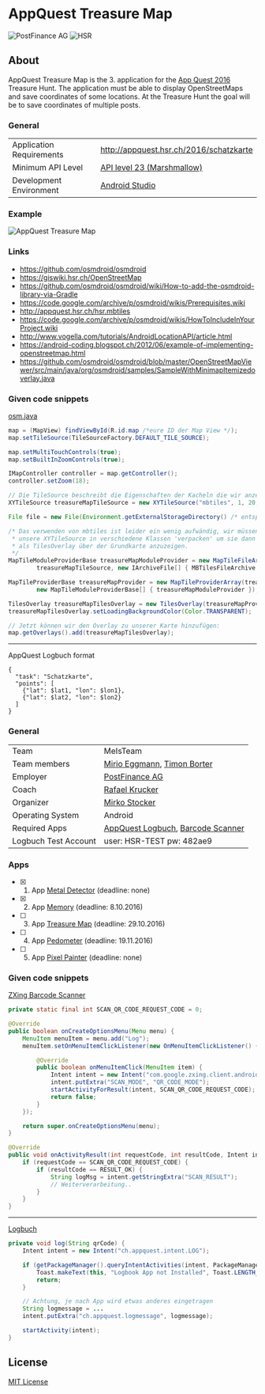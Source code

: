 # AppQuest Treasure Map

![PostFinance AG](https://upload.wikimedia.org/wikipedia/commons/thumb/9/95/PostFinance_Logo.svg/langfr-330px-PostFinance_Logo.svg.png)
![HSR](http://appquest.hsr.ch/images/fho.png)

## About

AppQuest Treasure Map is the 3. application for the [App Quest 2016](http://appquest.hsr.ch/) Treasure Hunt. The application must be able to display OpenStreetMaps and save coordinates of some locations. At the Treasure Hunt the goal will be to save coordinates of multiple posts.

### General
|   |  |
|---|---|
| Application Requirements | http://appquest.hsr.ch/2016/schatzkarte |
| Minimum API Level | [API level 23 (Marshmallow)](https://developer.android.com/about/versions/marshmallow/android-6.0.html) |
| Development Environment | [Android Studio](https://developer.android.com/studio/index.html) |

### Example
![AppQuest Treasure Map](http://appquest.hsr.ch/2016/wp-content/uploads/IMG_0420.png)

### Links
- https://github.com/osmdroid/osmdroid
- https://giswiki.hsr.ch/OpenStreetMap
- https://github.com/osmdroid/osmdroid/wiki/How-to-add-the-osmdroid-library-via-Gradle
- https://code.google.com/archive/p/osmdroid/wikis/Prerequisites.wiki
- http://appquest.hsr.ch/hsr.mbtiles
- https://code.google.com/archive/p/osmdroid/wikis/HowToIncludeInYourProject.wiki
- http://www.vogella.com/tutorials/AndroidLocationAPI/article.html
- https://android-coding.blogspot.ch/2012/06/example-of-implementing-openstreetmap.html
- https://github.com/osmdroid/osmdroid/blob/master/OpenStreetMapViewer/src/main/java/org/osmdroid/samples/SampleWithMinimapItemizedoverlay.java

### Given code snippets
[osm.java](https://gist.github.com/misto/7114790#file-osm-java)
```java
map = (MapView) findViewById(R.id.map /*eure ID der Map View */);
map.setTileSource(TileSourceFactory.DEFAULT_TILE_SOURCE);

map.setMultiTouchControls(true);
map.setBuiltInZoomControls(true);

IMapController controller = map.getController();
controller.setZoom(18);

// Die TileSource beschreibt die Eigenschaften der Kacheln die wir anzeigen
XYTileSource treasureMapTileSource = new XYTileSource("mbtiles", 1, 20, 256, ".png", "http://example.org/");

File file = new File(Environment.getExternalStorageDirectory() /* entspricht /sdcard/ */, "hsr.mbtiles");

/* Das verwenden von mbtiles ist leider ein wenig aufwändig, wir müssen
 * unsere XYTileSource in verschiedene Klassen 'verpacken' um sie dann
 * als TilesOverlay über der Grundkarte anzuzeigen.
 */
MapTileModuleProviderBase treasureMapModuleProvider = new MapTileFileArchiveProvider(new SimpleRegisterReceiver(this), 
		treasureMapTileSource, new IArchiveFile[] { MBTilesFileArchive.getDatabaseFileArchive(file) });

MapTileProviderBase treasureMapProvider = new MapTileProviderArray(treasureMapTileSource, null,
		new MapTileModuleProviderBase[] { treasureMapModuleProvider });

TilesOverlay treasureMapTilesOverlay = new TilesOverlay(treasureMapProvider, getBaseContext());
treasureMapTilesOverlay.setLoadingBackgroundColor(Color.TRANSPARENT);

// Jetzt können wir den Overlay zu unserer Karte hinzufügen:
map.getOverlays().add(treasureMapTilesOverlay);
```

---

AppQuest Logbuch format
```
{
  "task": "Schatzkarte",
  "points": [
    {"lat": $lat1, "lon": $lon1},
    {"lat": $lat2, "lon": $lon2}
  ]
}
```

### General

|   |  |
|---|---|
| Team | MeIsTeam |
| Team members | [Mirio Eggmann](https://github.com/mirioeggmann), [Timon Borter](https://github.com/bbortt) |
| Employer | [PostFinance AG](https://www.postfinance.ch/) |
| Coach | [Rafael Krucker](mailto:rkrucker@hsr.ch) |
| Organizer | [Mirko Stocker](https://github.com/misto) |
| Operating System | Android |
| Required Apps | [AppQuest Logbuch](http://appquest.hsr.ch/logbuch.apk), [Barcode Scanner](https://play.google.com/store/apps/details?id=com.google.zxing.client.android)|
| Logbuch Test Account | user: HSR-TEST pw: 482ae9 |

### Apps
- [x] 1. App [Metal Detector](https://github.com/mirioeggmann/appquest-metal-detector) (deadline: none)
- [x] 2. App [Memory](https://github.com/mirioeggmann/appquest-memory) (deadline: 8.10.2016)
- [ ] 3. App [Treasure Map]() (deadline: 29.10.2016)
- [ ] 4. App [Pedometer]() (deadline: 19.11.2016)
- [ ] 5. App [Pixel Painter]() (deadline: none)

### Given code snippets

[ZXing Barcode Scanner](https://gist.github.com/misto/3938337#file-gistfile1-java)
```java
private static final int SCAN_QR_CODE_REQUEST_CODE = 0;

@Override
public boolean onCreateOptionsMenu(Menu menu) {
	MenuItem menuItem = menu.add("Log");
	menuItem.setOnMenuItemClickListener(new OnMenuItemClickListener() {

		@Override
		public boolean onMenuItemClick(MenuItem item) {
			Intent intent = new Intent("com.google.zxing.client.android.SCAN");
			intent.putExtra("SCAN_MODE", "QR_CODE_MODE");
			startActivityForResult(intent, SCAN_QR_CODE_REQUEST_CODE);
			return false;
		}
	});

	return super.onCreateOptionsMenu(menu);
}

@Override
public void onActivityResult(int requestCode, int resultCode, Intent intent) {
	if (requestCode == SCAN_QR_CODE_REQUEST_CODE) {
		if (resultCode == RESULT_OK) {
			String logMsg = intent.getStringExtra("SCAN_RESULT");
			// Weiterverarbeitung..
		}
	}
}
```

---

[Logbuch](https://gist.github.com/misto/3938488#file-gistfile1-java)
```java
private void log(String qrCode) {
	Intent intent = new Intent("ch.appquest.intent.LOG");

	if (getPackageManager().queryIntentActivities(intent, PackageManager.MATCH_DEFAULT_ONLY).isEmpty()) {
		Toast.makeText(this, "Logbook App not Installed", Toast.LENGTH_LONG).show();
		return;
	}

	// Achtung, je nach App wird etwas anderes eingetragen
	String logmessage = ...
	intent.putExtra("ch.appquest.logmessage", logmessage);

	startActivity(intent);
}
```

## License
[MIT License](https://github.com/mirioeggmann/appquest-treasure-map/blob/master/LICENSE)
